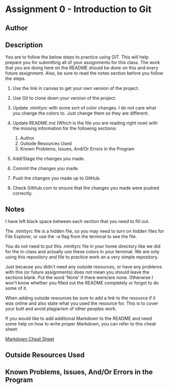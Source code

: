 # Assignment 0 - Introduction to Git

## Author



## Description

You are to follow the below steps to practice using GIT. This will help prepare you for submitting all of your assignments for this class. The work that you are doing here on the README should be done on this and every future assignment. Also, be sure to read the notes section before you follow the steps.

1. Use the link in canvas to get your own version of the project.

2. Use Git to clone down your version of the project.

3. Update .minttyrc with some sort of color changes. I do not care what you change the colors to. Just change them so they are different.

4. Update README.md (Which is the file you are reading right now) with the missing information for the following sections:

    1. Author
    2. Outside Resources Used
    3. Known Problems, Issues, And/Or Errors in the Program

5. Add/Stage the changes you made.

6. Commit the changes you made.

7. Push the changes you made up to GitHub.

8. Check GitHub.com to ensure that the changes you made were pushed correctly.

## Notes
I have left black space between each section that you need to fill out.

The .minttyrc file is a hidden file, so you may need to turn on hidden files for File Explorer, or use the -a flag from the terminal to see the file.

You do not need to put this .minttyrc file in your home directory like we did for the in-class and actually use these colors in your terminal. We are only using this repository and file to practice work on a very simple repository.

Just because you didn't need any outside resources, or have any problems with this (or future assignments) does not mean you should leave the sections blank. Put the word 'None' if there were/are none. Otherwise I won't know whether you filled out the README completely or forgot to do some of it.

When adding outside resources be sure to add a link to the resource if it was online and also state what you used the resource for. This is to cover your butt and avoid plagiarism of other peoples work.

If you would like to add additional Markdown to the README and need some help on how to write proper Markdown, you can refer to this cheat sheet:

[Markdown Cheat Sheet](https://github.com/adam-p/markdown-here/wiki/Markdown-Cheatsheet)

## Outside Resources Used



## Known Problems, Issues, And/Or Errors in the Program


